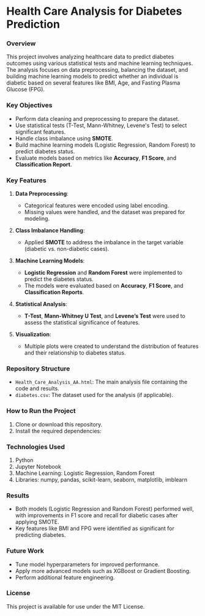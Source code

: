 # Health Care Analysis for Diabetes Prediction

### Overview
This project involves analyzing healthcare data to predict diabetes outcomes using various statistical tests and machine learning techniques. The analysis focuses on data preprocessing, balancing the dataset, and building machine learning models to predict whether an individual is diabetic based on several features like BMI, Age, and Fasting Plasma Glucose (FPG).

### Key Objectives
- Perform data cleaning and preprocessing to prepare the dataset.
- Use statistical tests (T-Test, Mann-Whitney, Levene's Test) to select significant features.
- Handle class imbalance using **SMOTE**.
- Build machine learning models (Logistic Regression, Random Forest) to predict diabetes status.
- Evaluate models based on metrics like **Accuracy**, **F1 Score**, and **Classification Report**.

### Key Features
1. **Data Preprocessing**:
   - Categorical features were encoded using label encoding.
   - Missing values were handled, and the dataset was prepared for modeling.
   
2. **Class Imbalance Handling**:
   - Applied **SMOTE** to address the imbalance in the target variable (diabetic vs. non-diabetic cases).

3. **Machine Learning Models**:
   - **Logistic Regression** and **Random Forest** were implemented to predict the diabetes status.
   - The models were evaluated based on **Accuracy**, **F1 Score**, and **Classification Reports**.

4. **Statistical Analysis**:
   - **T-Test**, **Mann-Whitney U Test**, and **Levene’s Test** were used to assess the statistical significance of features.
   
5. **Visualization**:
   - Multiple plots were created to understand the distribution of features and their relationship to diabetes status.

### Repository Structure
- `Health_Care_Analysis_AA.html`: The main analysis file containing the code and results.
- `diabetes.csv`: The dataset used for the analysis (if applicable).

### How to Run the Project
1. Clone or download this repository.
2. Install the required dependencies:
   
### Technologies Used
1) Python
2) Jupyter Notebook
3) Machine Learning: Logistic Regression, Random Forest
4) Libraries: numpy, pandas, scikit-learn, seaborn, matplotlib, imblearn
### Results
- Both models (Logistic Regression and Random Forest) performed well, with improvements in F1 score and recall for diabetic cases after applying SMOTE.
- Key features like BMI and FPG were identified as significant for predicting diabetes.
### Future Work
- Tune model hyperparameters for improved performance.
- Apply more advanced models such as XGBoost or Gradient Boosting.
- Perform additional feature engineering.
### License
This project is available for use under the MIT License.

